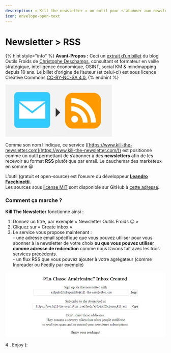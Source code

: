 ```yaml
---
description: « Kill the newsletter » un outil pour s’abonner aux newsletters via Flux RSS
icon: envelope-open-text
---
```


# Newsletter > RSS

{% hint style="info" %}
**Avant-Propos :** Ceci un [extrait d’un billet](http://www.outilsfroids.net/2019/03/le-chainon-manquant-comment-recevoir-automatiquement-des-emails-dans-un-agregateur-rss/#Solution_4_Kill_the_newsletter_gratuit) du blog Outils Froids de [Christophe Deschamps](https://twitter.com/crid), consultant et formateur en veille stratégique, intelligence économique, OSINT, social KM & mindmapping depuis 10 ans. Le billet d’origine de l’auteur (et celui-ci) est sous licence Creative Commons [CC-BY-NC-SA 4.0.](https://creativecommons.org/licenses/by-nc-sa/4.0/deed.fr)
{% endhint %}

![](<../../.gitbook/assets/image (9).png>)

Comme son nom l’indique, ce service ([https://www.kill-the-newsletter.com](https://www.kill-the-newsletter.com/)) est positionné comme un outil permettant de s’abonner à des **newsletters** afin de les recevoir au format **RSS** plutôt que par email. Le cauchemar des marketeux en somme 😀

L’outil (gratuit et open-source) est l’oeuvre du développeur [**Leandro Facchinetti**](https://www.leafac.com/). \
Les sources sous [license MIT](https://github.com/leafac/www.kill-the-newsletter.com/blob/master/LICENSE) sont disponible sur GitHub à [cette adresse](https://github.com/leafac/www.kill-the-newsletter.com).

### Comment ça marche ?

**Kill The Newsletter** fonctionne ainsi :

1. Donnez un titre, par exemple « Newsletter Outils Froids 😉 »
2. Cliquez sur « Create inbox »
3. Le service vous propose maintenant :\
   \- une adresse email spécifique que vous pouvez utiliser pour vous abonner à la newsletter de votre choix **ou que vous pouvez utiliser comme adresse de redirection** comme nous l’avons fait avec les trois services précédents.\
   \- un flux RSS que vous pouvez ajouter à votre agrégateur (comme Inoreader ou Feedly par exemple)

![](<../../.gitbook/assets/image (22).png>)

4 . Enjoy (:
